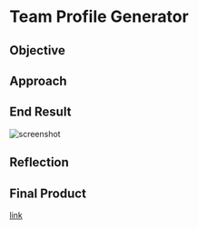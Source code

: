 # Team Profile Generator

## Objective

## Approach

## End Result

![screenshot]()
## Reflection

## Final Product
[link]()